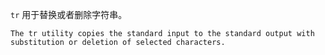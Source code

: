`tr` 用于替换或者删除字符串。

```
The tr utility copies the standard input to the standard output with substitution or deletion of selected characters.
```

